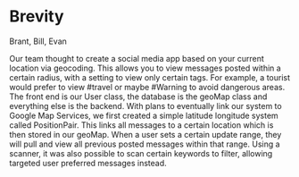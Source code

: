 # Brevity
Brant, Bill, Evan

Our team thought to create a social media app based on your current location via geocoding.
This allows you to view messages posted within a certain radius, with a setting to view only certain tags.
For example, a tourist would prefer to view #travel or maybe #Warning to avoid dangerous areas.
The front end is our User class, the database is the geoMap class and everything else is the backend.
With plans to eventually link our system to Google Map Services, we first created a simple latitude longitude system called PositionPair.
This links all messages to a certain location which is then stored in our geoMap.
When a user sets a certain update range, they will pull and view all previous posted messages within that range.
Using a scanner, it was also possible to scan certain keywords to filter, allowing targeted user preferred messages instead.
